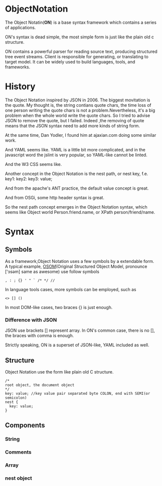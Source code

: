 # ObjectNotation
The Object Notatin(<b>ON</b>) is a base syntax framework which contains a series of applications.

ON's syntax is dead simple, the most simple form is just like the plain old c structure.

ON contains a powerful parser for reading source text, producing structured tree event streams. Client is responsible  for generating, or translating to target model. It can be widely used to build languages, tools, and frameworks. 

# History
The Object Notation inspired by JSON in 2006. The biggest movitation is the quote. My thought is, the string contians quote chars, the time loss of one person writing the quote chars is not a problem.Nevertheless, it's a big problem when the whole world write the quote chars. So I tried to advise JSON to remove the quote, but I failed. Indeed ,the removing of quote means that the JSON syntax need to add more kinds of string form.

At the same time, Dan Yodler, I found him at ajaxian.com doing some similar work.

And YAML seems like. YAML is a little bit more complicated, and in the javascript word the jslint is very popular, so YAML-like cannot be linted.

And the W3 CSS seems like.

Another concept in the Object Notation is the nest path, or nest key, f.e. key1: key2: key3: value;

And from the apache's ANT practice, the default value concept is great.

And from OSGi, some http header syntax is great.

So the nest path concept emerges in the Object Notation syntax, which seems like Object world Person.friend.name, or XPath person/friend/name.


# Syntax
## Symbols
As a framework,Object Notation uses a few symbols by a extendable form.
A typical example, [OSOM](https://github.com/lyrachord/OSOM)(Original Structured Object Model, pronounce ['ɔsəm] same as awesome) use follow symbols
```
, : ; {} ' " ` /* */ //
```
In language tools cases, more symbols can be employed, such as
```
<> [] ()
```
In most DOM-like cases, two braces {} is just enough.

### Difference with JSON
JSON use brackets [] represent array. In ON's common case, there is no [], the braces with comma is enough.

Strictly speaking, ON is a superset of JSON-like, YAML included as well.

## Structure
Object Notation use the form like plain old C structure.
```
/*
root object, the document object
*/
key: value; //key value pair separated byte COLON, end with SEMI(or semicolon)
nest {
  key: value;
}
```
## Components
### String
### Comments
### Array
### nest object

